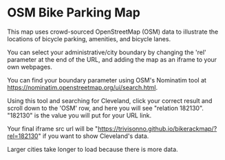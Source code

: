 # OSM Bike Parking Map

This map uses crowd-sourced OpenStreetMap (OSM) data to illustrate the locations of bicycle parking, amenities, and bicycle lanes.

You can select your administrative/city boundary by changing the 'rel' parameter at the end of the URL, and adding the map as an iframe to your own webpages.

You can find your boundary parameter using OSM's Nominatim tool at https://nominatim.openstreetmap.org/ui/search.html.

Using this tool and searching for Cleveland, click your correct result and scroll down to the 'OSM' row, and here you will see "relation 182130". "182130" is the value you will put for your URL link.

Your final iframe src url will be "https://trivisonno.github.io/bikerackmap/?rel=182130" if you want to show Cleveland's data.

Larger cities take longer to load because there is more data.